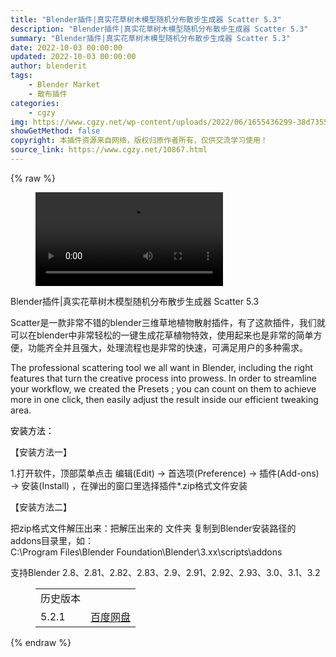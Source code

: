 ```yaml
---
title: "Blender插件|真实花草树木模型随机分布散步生成器 Scatter 5.3"
description: "Blender插件|真实花草树木模型随机分布散步生成器 Scatter 5.3"
summary: "Blender插件|真实花草树木模型随机分布散步生成器 Scatter 5.3"
date: 2022-10-03 00:00:00
updated: 2022-10-03 00:00:00
author: blenderit
tags: 
    - Blender Market
    - 散布插件
categories:
    - cgzy
img: https://www.cgzy.net/wp-content/uploads/2022/06/1655436299-38d7355701b6f37.jpg
showGetMethod: false
copyright: 本插件资源来自网络，版权归原作者所有，仅供交流学习使用！
source_link: https://www.cgzy.net/10867.html
---
```


{% raw %}
<figure class="wp-block-video aligncenter"><video controls src="https://cloud.video.taobao.com/play/u/717183932/p/1/e/6/t/1/364553377835.mp4"></video></figure><div class="wp-block-pandastudio-title"><div class="title_style_01"><p>Blender插件|真实花草树木模型随机分布散步生成器 Scatter 5.3</p></div></div><p class="is-style-text-indent-2em">Scatter是一款非常不错的blender三维草地植物散射插件，有了这款插件，我们就可以在blender中非常轻松的一键生成花草植物特效，使用起来也是非常的简单方便，功能齐全并且强大，处理流程也是非常的快速，可满足用户的多种需求。</p><p>The professional scattering tool we all want in Blender, including the right features that turn the creative process into prowess. In order to streamline your workflow, we created the Presets ; you can count on them to achieve more in one click, then easily adjust the result inside our efficient tweaking area.</p><p><mark style="background-color:rgba(0, 0, 0, 0)" class="has-inline-color has-vivid-red-color">安装方法：</mark></p><p>【安装方法一】</p><p>1.打开软件，顶部菜单点击 编辑(Edit) → 首选项(Preference) → 插件(Add-ons) → 安装(Install) ，在弹出的窗口里选择插件*.zip格式文件安装</p><p>【安装方法二】</p><p>把zip格式文件解压出来：把解压出来的 文件夹 复制到Blender安装路径的addons目录里，如：<br>C:\Program Files\Blender Foundation\Blender\3.xx\scripts\addons</p><div class="wp-block-pandastudio-tips"><div class="tip success "><p>支持Blender 2.8、2.81、2.82、2.83、2.9、2.91、2.92、2.93、3.0、3.1、3.2</p>
</div></div><figure class="wp-block-table"><table><tbody><tr><td>历史版本</td><td></td></tr><tr><td>5.2.1</td><td><a href="https://www.cgzy.net/go?_=32de1383edaHR0cHM6Ly9wYW4uYmFpZHUuY29tL3MvMVg0alBHRmEtZjF3dVJ3am9MZzNrRWc%2FcHdkPWt1MzQ%3D" target="_blank" rel="noreferrer noopener">百度网盘</a></td></tr></tbody></table></figure>
<div style="display: none">cgzy</div>
{% endraw %}